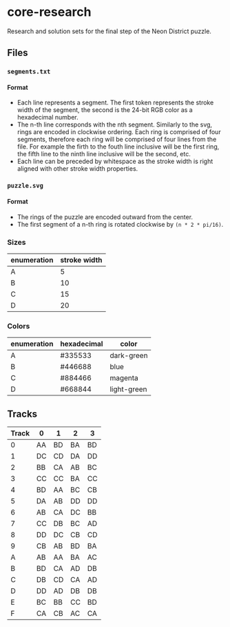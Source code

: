 # core-research

Research and solution sets for the final step of the Neon District puzzle.

## Files

### `segments.txt`

#### Format

- Each line represents a segment. The first token represents the stroke width of the segment, the second is the 24-bit RGB color as a hexadecimal number. 
- The n-th line corresponds with the nth segment. Similarly to the svg, rings are encoded in clockwise ordering. Each ring is comprised of four segments, therefore each ring will be comprised of four lines from the file. For example the firth to the fouth line inclusive will be the first ring, the fifth line to the ninth line inclusive will be the second, etc.
- Each line can be preceded by whitespace as the stroke width is right aligned with other stroke width properties.

### `puzzle.svg`

#### Format

- The rings of the puzzle are encoded outward from the center. 
- The first segment of a n-th ring is rotated clockwise by `(n * 2 * pi/16)`.

### Sizes

|enumeration|stroke width|
|-|-|
|A|5|
|B|10|
|C|15|
|D|20|

### Colors

|enumeration|hexadecimal|color|
|-----------|-----------|-----|
|A|#335533|dark-green|
|B|#446688|blue|
|C|#884466|magenta|
|D|#668844|light-green|

## Tracks

|Track|0|1|2|3|
|-|-|-|-|-|
|0|AA|BD|BA|BD|
|1|DC|CD|DA|DD|
|2|BB|CA|AB|BC|
|3|CC|CC|BA|CC|
|4|BD|AA|BC|CB|
|5|DA|AB|DD|DD|
|6|AB|CA|DC|BB|
|7|CC|DB|BC|AD|
|8|DD|DC|CB|CD|
|9|CB|AB|BD|BA|
|A|AB|AA|BA|AC|
|B|BD|CA|AD|DB|
|C|DB|CD|CA|AD|
|D|DD|AD|DB|DB|
|E|BC|BB|CC|BD|
|F|CA|CB|AC|CA|
